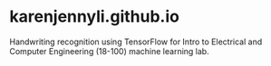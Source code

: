 # karenjennyli.github.io
Handwriting recognition using TensorFlow for Intro to Electrical and Computer Engineering (18-100) machine learning lab.
